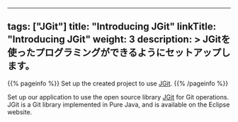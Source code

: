 
---
tags: ["JGit"] 
title: "Introducing JGit"
linkTitle: "Introducing JGit"
weight: 3
description: >
  JGitを使ったプログラミングができるようにセットアップします。
---

{{% pageinfo %}}
Set up the created project to use [JGit](https://www.eclipse.org/jgit/).
{{% /pageinfo %}}

Set up our application to use the open source library [JGit](https://www.eclipse.org/jgit/) for Git operations.
JGit is a Git library implemented in Pure Java, and is available on the Eclipse website.
